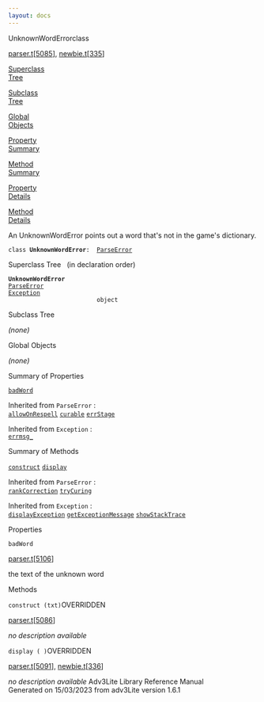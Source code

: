 ```yaml
---
layout: docs
---
```

<span class="title">UnknownWordError</span><span class="type">class</span>

[parser.t](../file/parser.t.html)\[[5085](../source/parser.t.html#5085)\],
[newbie.t](../file/newbie.t.html)\[[335](../source/newbie.t.html#335)\]

[Superclass  
Tree](#_SuperClassTree_)

[Subclass  
Tree](#_SubClassTree_)

[Global  
Objects](#_ObjectSummary_)

[Property  
Summary](#_PropSummary_)

[Method  
Summary](#_MethodSummary_)

[Property  
Details](#_Properties_)

[Method  
Details](#_Methods_)



An UnknownWordError points out a word that's not in the game's
dictionary.

`class `**`UnknownWordError`**` :   `[`ParseError`](../object/ParseError.html)



<span id="_SuperClassTree_"></span>



<span class="hdln">Superclass Tree</span>   (in declaration order)



**`UnknownWordError`**  
[`ParseError`](../object/ParseError.html)  
[`Exception`](../object/Exception.html)  
`                         object`  
<span id="_SubClassTree_"></span>



<span class="hdln">Subclass Tree</span>  



*(none)* <span id="_ObjectSummary_"></span>



<span class="hdln">Global Objects</span>  



*(none)* <span id="_PropSummary_"></span>



<span class="hdln">Summary of Properties</span>  



[`badWord`](#badWord)

Inherited from `ParseError` :  
[`allowOnRespell`](../object/ParseError.html#allowOnRespell) [`curable`](../object/ParseError.html#curable) [`errStage`](../object/ParseError.html#errStage)

Inherited from `Exception` :  
[`errmsg_`](../object/Exception.html#errmsg_)

<span id="_MethodSummary_"></span>



<span class="hdln">Summary of Methods</span>  



[`construct`](#construct) [`display`](#display)

Inherited from `ParseError` :  
[`rankCorrection`](../object/ParseError.html#rankCorrection) [`tryCuring`](../object/ParseError.html#tryCuring)

Inherited from `Exception` :  
[`displayException`](../object/Exception.html#displayException) [`getExceptionMessage`](../object/Exception.html#getExceptionMessage) [`showStackTrace`](../object/Exception.html#showStackTrace)

<span id="_Properties_"></span>



<span class="hdln">Properties</span>  



<span id="badWord"></span>

`badWord`

[parser.t](../file/parser.t.html)\[[5106](../source/parser.t.html#5106)\]



the text of the unknown word



<span id="_Methods_"></span>



<span class="hdln">Methods</span>  



<span id="construct"></span>

`construct (txt)`<span class="rem">OVERRIDDEN</span>

[parser.t](../file/parser.t.html)\[[5086](../source/parser.t.html#5086)\]



*no description available*



<span id="display"></span>

`display ( )`<span class="rem">OVERRIDDEN</span>

[parser.t](../file/parser.t.html)\[[5091](../source/parser.t.html#5091)\],
[newbie.t](../file/newbie.t.html)\[[336](../source/newbie.t.html#336)\]



*no description available*
Adv3Lite Library Reference Manual  
Generated on 15/03/2023 from adv3Lite version 1.6.1


